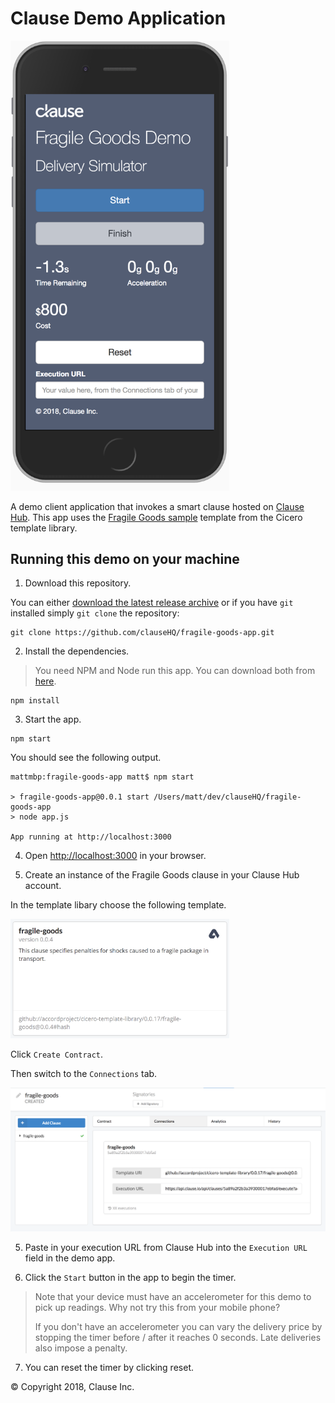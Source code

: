 # Clause Demo Application

<img src="docs/app.png" width="350">

A demo client application that invokes a smart clause hosted on [Clause Hub](hub.clause.io). This app uses the [Fragile Goods sample](https://github.com/accordproject/cicero-template-library/tree/master/fragile-goods) template from the Cicero template library.

## Running this demo on your machine

1. Download this repository.

You can either [download the latest release archive](https://github.com/clauseHQ/fragile-goods-app/archive/master.zip) or if you have `git` installed simply `git clone` the repository:

```
git clone https://github.com/clauseHQ/fragile-goods-app.git
```

2. Install the dependencies.

> You need NPM and Node run this app. You can download both from [here](https://nodejs.org/).

``` 
npm install 
```

3. Start the app.

```
npm start
```
You should see the following output.
```
mattmbp:fragile-goods-app matt$ npm start

> fragile-goods-app@0.0.1 start /Users/matt/dev/clauseHQ/fragile-goods-app
> node app.js

App running at http://localhost:3000

```

4. Open [http://localhost:3000](http://localhost:3000) in your browser.

5. Create an instance of the Fragile Goods clause in your Clause Hub account.

In the template libary choose the following template.

<img src="docs/fragile-goods-template.png" width="350">

Click `Create Contract`.

Then switch to the `Connections` tab.

![](docs/execution-url.png)
 
5. Paste in your execution URL from Clause Hub into the `Execution URL` field in the demo app.

6. Click the `Start` button in the app to begin the timer.

> Note that your device must have an accelerometer for this demo to pick up readings. Why not try this from your mobile phone?
> 
> If you don't have an accelerometer you can vary the delivery price by stopping the timer before / after it reaches 0 seconds. Late deliveries also impose a penalty.

7. You can reset the timer by clicking reset.

&copy; Copyright 2018, Clause Inc.

